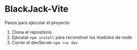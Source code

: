 # BlackJack-Vite

Pasos para ejecutar el proyecto

1. Clona el repositorio
2. Ejecutar ```npm install``` para reconstruir los modulos de node
3. Correr el devServer ``` npm run dev ```


